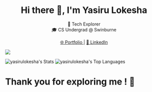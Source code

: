 <h1 align="center">Hi there 👋, I'm Yasiru Lokesha</h1>

<p align="center">
  🚀 Tech Explorer <br>🎓 CS Undergrad @ Swinburne<br><br>
  <a  href="https://yasiru.online" target="yasiru.online"> 🌐 Portfolio </a> | 
  <a href="https://www.linkedin.com/in/yasirulokesha/" target="linkedin.com/in/yasirulokesha/"> 💼 LinkedIn </a>
</p>

![](https://quotes-github-readme.vercel.app/api?type=vertical&theme=nord)

![yasirulokesha's Stats](https://github-readme-stats.vercel.app/api?username=yasirulokesha&theme=vue-dark&show_icons=true&hide_border=true&count_private=true) 
![yasirulokesha's Top Languages](https://github-readme-stats.vercel.app/api/top-langs/?username=yasirulokesha&theme=vue-dark&show_icons=true&hide_border=true)

# Thank you for exploring me ! 🤖 



